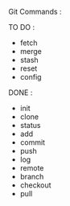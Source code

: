 Git Commands :

TO DO :

- fetch
- merge
- stash
- reset
- config

DONE :

- init
- clone
- status
- add
- commit
- push
- log
- remote
- branch
- checkout
- pull

